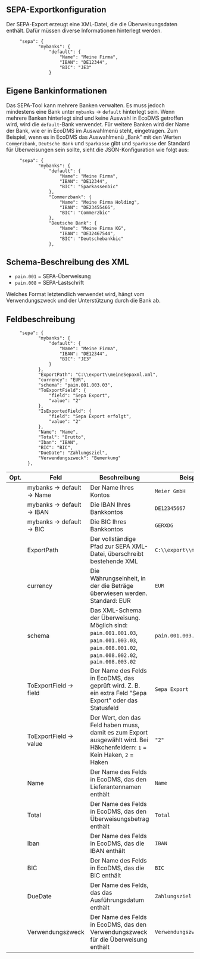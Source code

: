 ## SEPA-Exportkonfiguration

Der SEPA-Export erzeugt eine XML-Datei, die die Überweisungsdaten enthält. Dafür müssen diverse Informationen hinterlegt werden.

```
     "sepa": {
            "mybanks": {
                "default": {
                    "Name": "Meine Firma",
                    "IBAN": "DE12344",
                    "BIC": "JE3"
                }
```

## Eigene Bankinformationen
Das SEPA-Tool kann mehrere Banken verwalten. Es muss jedoch mindestens eine Bank unter `mybanks` -> `default` hinterlegt sein. Wenn mehrere Banken hinterlegt sind und keine Auswahl in EcoDMS getroffen wird, wird die `default`-Bank verwendet. Für weitere Banken wird der Name der Bank, wie er in EcoDMS im Auswahlmenü steht, eingetragen. Zum Beispiel, wenn es in EcoDMS das Auswahlmenü „Bank“ mit den Werten `Commerzbank`, `Deutsche Bank` und `Sparkasse` gibt und `Sparkasse` der Standard für Überweisungen sein sollte, sieht die JSON-Konfiguration wie folgt aus:

```
     "sepa": {
            "mybanks": {
                "default": {
                    "Name": "Meine Firma",
                    "IBAN": "DE12344",
                    "BIC": "Sparkassenbic"
                },
                "Commerzbank": {
                    "Name": "Meine Firma Holding",
                    "IBAN": "DE23455466",
                    "BIC": "Commerzbic"
                },
                "Deutsche Bank": {
                    "Name": "Meine Firma KG",
                    "IBAN": "DE32467544",
                    "BIC": "Deutschebankbic"
                },
```

## Schema-Beschreibung des XML

- `pain.001` = SEPA-Überweisung
- `pain.008` = SEPA-Lastschrift

Welches Format letztendlich verwendet wird, hängt vom Verwendungszweck und der Unterstützung durch die Bank ab.

## Feldbeschreibung

```
     "sepa": {
            "mybanks": {
                "default": {
                    "Name": "Meine Firma",
                    "IBAN": "DE12344",
                    "BIC": "JE3"
                }
            },
            "ExportPath": "C:\\export\\meineSepaxml.xml",
            "currency": "EUR",
            "schema": "pain.001.003.03",
            "ToExportField": {
                "field": "Sepa Export",
                "value": "2"
            },
            "IsExportedField": {
                "field": "Sepa Export erfolgt",
                "value": "2"
            },
            "Name": "Name",
            "Total": "Brutto",
            "Iban": "IBAN",
            "BIC": "BIC",
            "DueDate": "Zahlungsziel",
            "Verwendungszweck": "Bemerkung"
        },
```

Opt. | Feld | Beschreibung | Beispielwert
-----|------|--------------|-------------
     | mybanks -> default -> Name | Der Name Ihres Kontos | `Meier GmbH`
     | mybanks -> default -> IBAN | Die IBAN Ihres Bankkontos | `DE12345667`
     | mybanks -> default -> BIC | Die BIC Ihres Bankkontos | `GERXDG`
     | ExportPath | Der vollständige Pfad zur SEPA XML-Datei, überschreibt bestehende XML | `C:\\export\\meineSepaxml.xml`
     | currency | Die Währungseinheit, in der die Beträge überwiesen werden. Standard: EUR | `EUR`
     | schema | Das XML-Schema der Überweisung. Möglich sind: `pain.001.001.03`, `pain.001.003.03`, `pain.008.001.02`, `pain.008.002.02`, `pain.008.003.02` | `pain.001.003.03`
     | ToExportField -> field | Der Name des Felds in EcoDMS, das geprüft wird. Z. B. ein extra Feld "Sepa Export" oder das Statusfeld | `Sepa Export`
     | ToExportField -> value | Der Wert, den das Feld haben muss, damit es zum Export ausgewählt wird. Bei Häkchenfeldern: `1` = Kein Haken, `2` = Haken | `"2"`
     | Name | Der Name des Felds in EcoDMS, das den Lieferantennamen enthält | `Name`
     | Total | Der Name des Felds in EcoDMS, das den Überweisungsbetrag enthält | `Total`
     | Iban | Der Name des Felds in EcoDMS, das die IBAN enthält | `IBAN`
     | BIC | Der Name des Felds in EcoDMS, das die BIC enthält | `BIC`
     | DueDate | Der Name des Felds, das das Ausführungsdatum enthält | `Zahlungsziel`
     | Verwendungszweck | Der Name des Felds in EcoDMS, das den Verwendungszweck für die Überweisung enthält | `Verwendungszweck`
